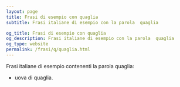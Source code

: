 ```yaml
---
layout: page
title: Frasi di esempio con quaglia 
subtitle: Frasi italiane di esempio con la parola  quaglia

og_title: Frasi di esempio con quaglia 
og_description: Frasi italiane di esempio con la parola  quaglia
og_type: website
permalink: /frasi/q/quaglia.html
---
```


Frasi italiane di esempio contenenti la parola quaglia:


- uova di quaglia.
